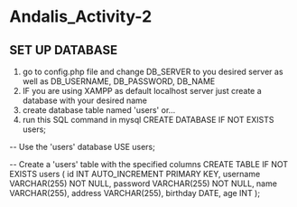 # Andalis_Activity-2

## SET UP DATABASE 
1. go to config.php file and change DB_SERVER to you desired server as well as DB_USERNAME, DB_PASSWORD, DB_NAME
2. IF you are using XAMPP as default localhost server just create a database with your desired name
3. create database table named 'users' or...
4. run this SQL command in mysql
   CREATE DATABASE IF NOT EXISTS users;

  -- Use the 'users' database
  USE users;
  
  -- Create a 'users' table with the specified columns
  CREATE TABLE IF NOT EXISTS users (
      id INT AUTO_INCREMENT PRIMARY KEY,
      username VARCHAR(255) NOT NULL,
      password VARCHAR(255) NOT NULL,
      name VARCHAR(255),
      address VARCHAR(255),
      birthday DATE,
      age INT
  );
